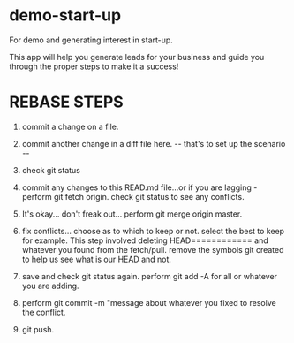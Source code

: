 # demo-start-up

For demo and generating interest in start-up.

This app will help you generate leads for your business and guide you through the proper
steps to make it a success!

# REBASE STEPS

1. commit a change on a file.
2. commit another change in a diff file here.
   -- that's to set up the scenario --

3. check git status
4. commit any changes to this READ.md file...or if you are lagging - perform git fetch origin.
   check git status to see any conflicts.
5. It's okay... don't freak out... perform git merge origin master.
6. fix conflicts... choose as to which to keep or not. select the best to keep for example. This step involved deleting HEAD============ and whatever you found from the fetch/pull. remove the symbols git created to help us see what is our HEAD and not.
7. save and check git status again.
   perform git add -A for all or whatever you are adding.
8. perform git commit -m "message about whatever you fixed to resolve the conflict.
9. git push.
